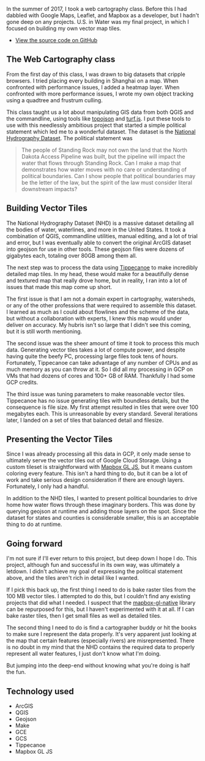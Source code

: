 In the summer of 2017, I took a web cartography class. Before this I had dabbled with Google Maps, Leaflet, and Mapbox as a developer, but I hadn't gone deep on any projects. U.S. in Water was my final project, in which I focused on building my own vector map tiles.

 - [View the source code on GitHub](https://github.com/dingoeatingfuzz/wc-final)

## The Web Cartography class

From the first day of this class, I was drawn to big datasets that cripple browsers. I tried placing every building in Shanghai on a map. When confronted with performance issues, I added a heatmap layer. When confronted with more performance issues, I wrote my own object tracking using a quadtree and frustrum culling.

This class taught us a lot about manipulating GIS data from both QGIS and the commandline, using tools like [topojson]() and [turf.js](). I put these tools to use with this needlessly ambitious project that started a simple political statement which led me to a wonderful dataset. The dataset is the [National Hydrography Dataset](https://www.usgs.gov/core-science-systems/ngp/national-hydrography/access-national-hydrography-products). The political statement was

> The people of Standing Rock may not own the land that the North Dakota Access Pipeline was built, but the pipeline will impact the water that flows through Standing Rock. Can I make a map that demonstrates how water moves with no care or understanding of political boundaries. Can I show people that political boundaries may be the letter of the law, but the spirit of the law must consider literal downstream impacts?

## Building Vector Tiles

The National Hydrography Dataset (NHD) is a massive dataset detailing all the bodies of water, waterlines, and more in the United States. It took a combination of QGIS, commandline utilities, manual editing, and a lot of trial and error, but I was eventually able to convert the original ArcGIS dataset into geojson for use in other tools. These geojson files were dozens of gigabytes each, totaling over 80GB among them all.

The next step was to process the data using [Tippecanoe]() to make incredibly detailed map tiles. In my head, these would make for a beautifully dense and textured map that really drove home, but in reality, I ran into a lot of issues that made this map come up short.

The first issue is that I am not a domain expert in cartography, watersheds, or any of the other professions that were required to assemble this dataset. I learned as much as I could about flowlines and the scheme of the data, but without a collaboration with experts, I knew this map would under deliver on accuracy. My hubris isn't so large that I didn't see this coming, but it is still worth mentioning.

The second issue was the sheer amount of time it took to process this much data. Generating vector tiles takes a lot of compute power, and despite having quite the beefy PC, processing large files took tens of hours. Fortunately, Tippecanoe can take advantage of any number of CPUs and as much memory as you can throw at it. So I did all my processing in GCP on VMs that had dozens of cores and 100+ GB of RAM. Thankfully I had some GCP credits.

The third issue was tuning parameters to make reasonable vector tiles. Tippecanoe has no issue generating tiles with boundless details, but the consequence is file size. My first attempt resulted in tiles that were over 100 megabytes each. This is unreasonable by every standard. Several iterations later, I landed on a set of tiles that balanced detail and filesize.

## Presenting the Vector Tiles

Since I was already processing all this data in GCP, it only made sense to ultimately serve the vector tiles out of Google Cloud Storage. Using a custom tileset is straightforward with [Mapbox GL JS](https://www.mapbox.com/mapbox-gl-js/api/), but it means custom coloring every feature. This isn't a hard thing to do, but it can be a lot of work and take serious design consideration if there are enough layers. Fortunately, I only had a handful.

In addition to the NHD tiles, I wanted to present political boundaries to drive home how water flows through these imaginary borders. This was done by querying geojson at runtime and adding those layers on the spot. Since the dataset for states and counties is considerable smaller, this is an acceptable thing to do at runtime.

## Going forward

I'm not sure if I'll ever return to this project, but deep down I hope I do. This project, although fun and successful in its own way, was ultimately a letdown. I didn't achieve my goal of expressing the political statement above, and the tiles aren't rich in detail like I wanted.

If I pick this back up, the first thing I need to do is bake raster tiles from the 100 MB vector tiles. I attempted to do this, but I couldn't find any existing projects that did what I needed. I suspect that the [mapbox-gl-native]() library can be repurposed for this, but I haven't experimented with it at all. If I can bake raster tiles, then I get small files as well as detailed tiles.

The second thing I need to do is find a cartographer buddy or hit the books to make sure I represent the data properly. It's very apparent just looking at the map that certain features (especially rivers) are misrepresented. There is no doubt in my mind that the NHD contains the required data to properly represent all water features, I just don't know what I'm doing.

But jumping into the deep-end without knowing what you're doing is half the fun.

## Technology used

- ArcGIS
- QGIS
- Geojson
- Make
- GCE
- GCS
- Tippecanoe
- Mapbox GL JS
